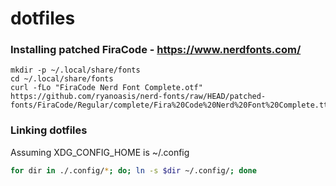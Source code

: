 # dotfiles

### Installing patched FiraCode - https://www.nerdfonts.com/

```
mkdir -p ~/.local/share/fonts
cd ~/.local/share/fonts
curl -fLo "FiraCode Nerd Font Complete.otf" https://github.com/ryanoasis/nerd-fonts/raw/HEAD/patched-fonts/FiraCode/Regular/complete/Fira%20Code%20Nerd%20Font%20Complete.ttf
```

### Linking dotfiles

Assuming XDG_CONFIG_HOME is ~/.config

```bash
for dir in ./.config/*; do; ln -s $dir ~/.config/; done
```
